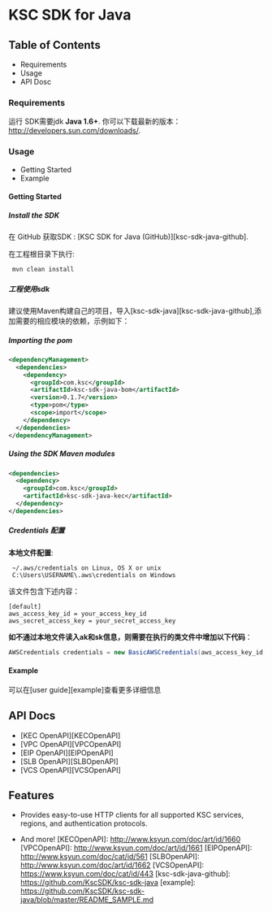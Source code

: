 # KSC SDK for Java 
  
 ## Table of Contents
* Requirements
* Usage
* API Dosc

### Requirements ###
运行 SDK需要jdk **Java 1.6+**. 你可以下载最新的版本： http://developers.sun.com/downloads/.

### Usage ###
* Getting Started
* Example

#### Getting Started ####

##### Install the SDK #####
在 GitHub 获取SDK : [KSC SDK for Java (GitHub)][ksc-sdk-java-github].

在工程根目录下执行:
```sh
 mvn clean install
 ```
 
##### 工程使用sdk #####

建议使用Maven构建自己的项目，导入[ksc-sdk-java][ksc-sdk-java-github],添加需要的相应模块的依赖，示例如下：

##### Importing the pom #####

```xml
<dependencyManagement>
  <dependencies>
    <dependency>
      <groupId>com.ksc</groupId>
	  <artifactId>ksc-sdk-java-bom</artifactId>
	  <version>0.1.7</version>
	  <type>pom</type>
      <scope>import</scope>
    </dependency>
  </dependencies>
</dependencyManagement>
```


##### Using the SDK Maven modules #####

```xml
<dependencies>
  <dependency>
    <groupId>com.ksc</groupId>
	<artifactId>ksc-sdk-java-kec</artifactId>
  </dependency>
</dependencies>
```

##### Credentials 配置 #####

**本地文件配置**:
```
 ~/.aws/credentials on Linux, OS X or unix
 C:\Users\USERNAME\.aws\credentials on Windows
```
该文件包含下述内容：

```
[default]
aws_access_key_id = your_access_key_id
aws_secret_access_key = your_secret_access_key
```

**如不通过本地文件读入ak和sk信息，则需要在执行的类文件中增加以下代码**：

```java
AWSCredentials credentials = new BasicAWSCredentials(aws_access_key_id, aws_secret_access_key);
```

#### Example ####
可以在[user guide][example]查看更多详细信息
## API Docs ##

* [KEC OpenAPI][KECOpenAPI]
* [VPC OpenAPI][VPCOpenAPI]
* [EIP OpenAPI][EIPOpenAPI]
* [SLB OpenAPI][SLBOpenAPI]
* [VCS OpenAPI][VCSOpenAPI]


## Features

* Provides easy-to-use HTTP clients for all supported KSC services, regions, and authentication
    protocols.

* And more!
[KECOpenAPI]: http://www.ksyun.com/doc/art/id/1660
[VPCOpenAPI]: http://www.ksyun.com/doc/art/id/1661
[EIPOpenAPI]: http://www.ksyun.com/doc/cat/id/561
[SLBOpenAPI]: http://www.ksyun.com/doc/art/id/1662
[VCSOpenAPI]: https://www.ksyun.com/doc/cat/id/443
[ksc-sdk-java-github]: https://github.com/KscSDK/ksc-sdk-java
[example]: https://github.com/KscSDK/ksc-sdk-java/blob/master/README_SAMPLE.md
